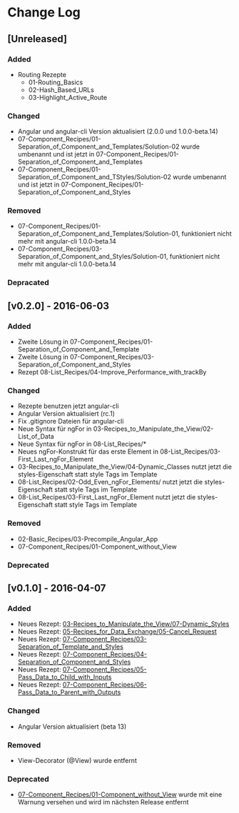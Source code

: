 # Change Log

## [Unreleased]

### Added

* Routing Rezepte
  * 01-Routing\_Basics
  * 02-Hash\_Based\_URLs
  * 03-Highlight\_Active\_Route

### Changed

* Angular und angular-cli Version aktualisiert (2.0.0 und 1.0.0-beta.14)
* 07-Component\_Recipes/01-Separation\_of\_Component\_and\_Templates/Solution-02 wurde umbenannt und ist jetzt in 07-Component\_Recipes/01-Separation\_of\_Component\_and\_Templates
* 07-Component\_Recipes/01-Separation\_of\_Component\_and\_TStyles/Solution-02 wurde umbenannt und ist jetzt in 07-Component\_Recipes/01-Separation\_of\_Component\_and\_Styles

### Removed

* 07-Component\_Recipes/01-Separation\_of\_Component\_and\_Templates/Solution-01, funktioniert nicht mehr mit angular-cli 1.0.0-beta.14
* 07-Component\_Recipes/03-Separation\_of\_Component\_and\_Styles/Solution-01, funktioniert nicht mehr mit angular-cli 1.0.0-beta.14

### Depracated

## [v0.2.0] - 2016-06-03

### Added

* Zweite Lösung in 07-Component\_Recipes/01-Separation\_of\_Component\_and\_Template
* Zweite Lösung in 07-Component\_Recipes/03-Separation\_of\_Component\_and\_Styles
* Rezept 08-List\_Recipes/04-Improve\_Performance\_with\_trackBy

### Changed

* Rezepte benutzen jetzt angular-cli
* Angular Version aktualisiert (rc.1)
* Fix .gitignore Dateien für angular-cli
* Neue Syntax für ngFor in 03-Recipes\_to\_Manipulate\_the\_View/02-List\_of\_Data
* Neue Syntax für ngFor in 08-List\_Recipes/\*
* Neues ngFor-Konstrukt für das erste Element in 08-List\_Recipes/03-First\_Last\_ngFor\_Element
* 03-Recipes\_to\_Manipulate\_the\_View/04-Dynamic\_Classes nutzt jetzt die styles-Eigenschaft statt style Tags im Template
* 08-List\_Recipes/02-Odd\_Even\_ngFor\_Elements/ nutzt jetzt die styles-Eigenschaft statt style Tags im Template
* 08-List\_Recipes/03-First\_Last\_ngFor\_Element nutzt jetzt die styles-Eigenschaft statt style Tags im Template

### Removed

* 02-Basic\_Recipes/03-Precompile\_Angular\_App
* 07-Component\_Recipes/01-Component\_without\_View

### Deprecated

## [v0.1.0] - 2016-04-07

### Added

* Neues Rezept: [03-Recipes\_to\_Manipulate\_the\_View/07-Dynamic\_Styles](./03-Recipes_to_Manipulate_the_View/07-Dynamic_Styles)
* Neues Rezept: [05-Recipes\_for\_Data\_Exchange/05-Cancel\_Request](./05-Recipes_for_Data_Exchange/05-Cancel_Request)
* Neues Rezept: [07-Component\_Recipes/03-Separation\_of\_Template\_and\_Styles](./07-Component_Recipes/03-Separation_of_Template_and_Styles)
* Neues Rezept: [07-Component\_Recipes/04-Separation\_of\_Component\_and\_Styles](./07-Component_Recipes/04-Separation_of_Component_and_Styles)
* Neues Rezept: [07-Component\_Recipes/05-Pass\_Data\_to\_Child\_with\_Inputs](./07-Component_Recipes/05-Pass_Data_to_Child_with_Inputs)
* Neues Rezept: [07-Component\_Recipes/06-Pass\_Data\_to\_Parent\_with\_Outputs](./07-Component_Recipes/06-Pass_Data_to_Parent_with_Outputs)

### Changed

* Angular Version aktualisiert (beta 13)

### Removed

* View-Decorator (@View) wurde entfernt

### Deprecated

* [07-Component\_Recipes/01-Component\_without\_View](./07-Component_Recipes/01-Component_without_View) wurde mit eine Warnung versehen und wird im nächsten Release entfernt

